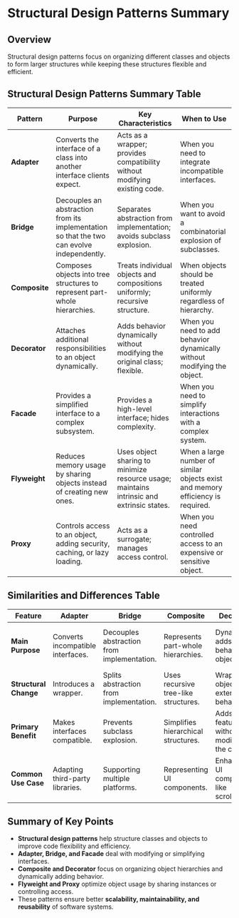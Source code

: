 # Structural Design Patterns Summary

## Overview
Structural design patterns focus on organizing different classes and objects to form larger structures while keeping these structures flexible and efficient.

## Structural Design Patterns Summary Table
| **Pattern**       | **Purpose** | **Key Characteristics** | **When to Use** |
|------------------|------------|------------------------|----------------|
| **Adapter** | Converts the interface of a class into another interface clients expect. | Acts as a wrapper; provides compatibility without modifying existing code. | When you need to integrate incompatible interfaces. |
| **Bridge** | Decouples an abstraction from its implementation so that the two can evolve independently. | Separates abstraction from implementation; avoids subclass explosion. | When you want to avoid a combinatorial explosion of subclasses. |
| **Composite** | Composes objects into tree structures to represent part-whole hierarchies. | Treats individual objects and compositions uniformly; recursive structure. | When objects should be treated uniformly regardless of hierarchy. |
| **Decorator** | Attaches additional responsibilities to an object dynamically. | Adds behavior dynamically without modifying the original class; flexible. | When you need to add behavior dynamically without modifying the object. |
| **Facade** | Provides a simplified interface to a complex subsystem. | Provides a high-level interface; hides complexity. | When you need to simplify interactions with a complex system. |
| **Flyweight** | Reduces memory usage by sharing objects instead of creating new ones. | Uses object sharing to minimize resource usage; maintains intrinsic and extrinsic states. | When a large number of similar objects exist and memory efficiency is required. |
| **Proxy** | Controls access to an object, adding security, caching, or lazy loading. | Acts as a surrogate; manages access control. | When you need controlled access to an expensive or sensitive object. |

## Similarities and Differences Table
| **Feature**        | **Adapter** | **Bridge** | **Composite** | **Decorator** | **Facade** | **Flyweight** | **Proxy** |
|-------------------|------------|------------|------------|------------|------------|------------|------------|
| **Main Purpose** | Converts incompatible interfaces. | Decouples abstraction from implementation. | Represents part-whole hierarchies. | Dynamically adds behavior to objects. | Simplifies interaction with complex systems. | Shares objects to save memory. | Controls access to an object. |
| **Structural Change** | Introduces a wrapper. | Splits abstraction from implementation. | Uses recursive tree-like structures. | Wraps an object to extend behavior. | Introduces a simplified interface. | Reduces object creation. | Acts as a gateway to another object. |
| **Primary Benefit** | Makes interfaces compatible. | Prevents subclass explosion. | Simplifies hierarchical structures. | Adds features without modifying the class. | Reduces complexity. | Improves memory efficiency. | Adds security, caching, or lazy initialization. |
| **Common Use Case** | Adapting third-party libraries. | Supporting multiple platforms. | Representing UI components. | Enhancing UI components like scrollbars. | Wrapping complex subsystems. | Managing text character objects. | Implementing virtual proxies or remote proxies. |

## Summary of Key Points
- **Structural design patterns** help structure classes and objects to improve code flexibility and efficiency.
- **Adapter, Bridge, and Facade** deal with modifying or simplifying interfaces.
- **Composite and Decorator** focus on organizing object hierarchies and dynamically adding behavior.
- **Flyweight and Proxy** optimize object usage by sharing instances or controlling access.
- These patterns ensure better **scalability, maintainability, and reusability** of software systems.


